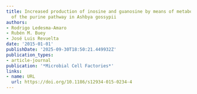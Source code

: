 ```yaml
---
title: Increased production of inosine and guanosine by means of metabolic engineering
  of the purine pathway in Ashbya gossypii
authors:
- Rodrigo Ledesma‐Amaro
- Rubén M. Buey
- José Luis Revuelta
date: '2015-01-01'
publishDate: '2025-09-30T18:50:21.449932Z'
publication_types:
- article-journal
publication: '*Microbial Cell Factories*'
links:
- name: URL
  url: https://doi.org/10.1186/s12934-015-0234-4
---
```

